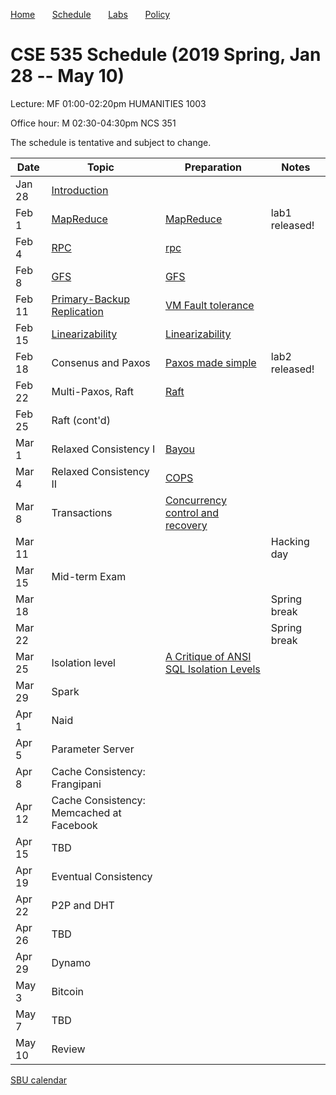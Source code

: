 

[Home](README.md) &nbsp; &nbsp; &nbsp;
[Schedule](schedule.md) &nbsp; &nbsp; &nbsp;
[Labs](labs.md) &nbsp; &nbsp; &nbsp;
[Policy](policy.md)

# CSE 535 Schedule (2019 Spring, Jan 28 -- May 10)

Lecture: MF 01:00-02:20pm HUMANITIES 1003 

Office hour: M 02:30-04:30pm NCS 351

The schedule is tentative and subject to change.

| Date   | Topic &nbsp;                                    | Preparation                                                            | Notes          |
|--------|-------------------------------------------------|------------------------------------------------------------------------|----------------|
| Jan 28 | [Introduction](notes/01-intro.md)               |                                                                        |                |
| Feb 1  | [MapReduce](notes/02-mapreduce.pdf)             | [MapReduce](readings/mapreduce.pdf)                                    | lab1 released! |
| Feb 4  | [RPC](notes/03-rpc.pdf)                         | [rpc](readings/rpc.pdf)                                                |                |
| Feb 8  | [GFS](notes/04-gfs.pdf)                         | [GFS](readings/gfs.pdf)                                                |                |
| Feb 11 | [Primary-Backup Replication](notes/05-vmft.pdf) | [VM Fault tolerance](readings/vm-ft.pdf)                               |                |
| Feb 15 | [Linearizability](notes/06-linear.pdf)          | [Linearizability](readings/linearizability.pdf)                        |                |
| Feb 18 | Consenus and Paxos                              | [Paxos made simple](readings/paxos.pdf)                                | lab2 released! |
| Feb 22 | Multi-Paxos, Raft                               | [Raft](readings/raft.pdf)                                              |                |
| Feb 25 | Raft (cont'd)                                   |                                                                        |                |
| Mar 1  | Relaxed Consistency I                           | [Bayou](readings/bayou.pdf)                                            |                |
| Mar 4  | Relaxed Consistency II                          | [COPS](readings/cops.pdf)                                              |                |
| Mar 8  | Transactions                                    | [Concurrency control and recovery](readings/franklin97concurrency.pdf) |                |
| Mar 11 |                                                 |                                                                        | Hacking day    |
| Mar 15 | Mid-term Exam                                   |                                                                        |                |
| Mar 18 |                                                 |                                                                        | Spring break   |
| Mar 22 |                                                 |                                                                        | Spring break   |
| Mar 25 | Isolation level                                 | [A Critique of ANSI SQL Isolation Levels](readings/si.pdf)             |                |
| Mar 29 | Spark                                           |                                                                        |                |
| Apr 1  | Naid                                            |                                                                        |                |
| Apr 5  | Parameter Server                                |                                                                        |                |
| Apr 8  | Cache Consistency: Frangipani                   |                                                                        |                |
| Apr 12 | Cache Consistency: Memcached at Facebook        |                                                                        |                |
| Apr 15 | TBD                                             |                                                                        |                |
| Apr 19 | Eventual Consistency                            |                                                                        |                |
| Apr 22 | P2P and DHT                                     |                                                                        |                |
| Apr 26 | TBD                                             |                                                                        |                |
| Apr 29 | Dynamo                                          |                                                                        |                |
| May 3  | Bitcoin                                         |                                                                        |                |
| May 7  | TBD                                             |                                                                        |                |
| May 10 | Review                                          |                                                                        |                |





[SBU calendar](https://www.stonybrook.edu/commcms/registrar/calendars/_ucalcontent/fall18summer19.php)
